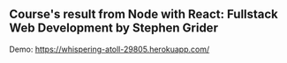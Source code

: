 ## Course's result from Node with React: Fullstack Web Development by Stephen Grider

Demo: https://whispering-atoll-29805.herokuapp.com/